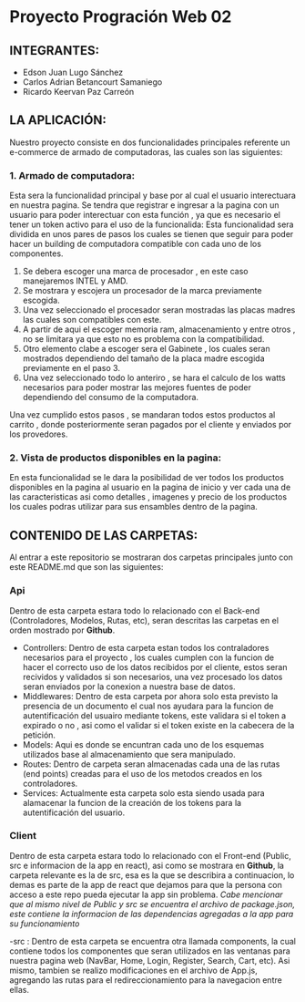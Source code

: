 
# Proyecto Progración Web 02 
## INTEGRANTES:
 - Edson Juan Lugo Sánchez
 - Carlos Adrian Betancourt Samaniego
 - Ricardo Keervan Paz Carreón
## LA APLICACIÓN:
Nuestro proyecto consiste en dos funcionalidades principales referente un e-commerce de armado de computadoras, las cuales son las siguientes:
### 1. Armado de computadora:
Esta sera la funcionalidad principal y base por al cual el usuario interectuara en nuestra pagina.
Se tendra que registrar e ingresar a la pagina con un usuario para poder interectuar con esta función , ya que es necesario el tener un token activo para el uso de la funcionalida: Esta funcionalidad sera dividida en unos pares de pasos los cuales se tienen que seguir para poder hacer un building de computadora compatible con cada uno de los componentes.
1. Se debera escoger una marca de procesador , en este caso manejaremos INTEL y AMD.
2. Se mostrara y escojera un procesador de la marca previamente escogida.
3. Una vez seleccionado el procesador seran mostradas las placas madres las cuales son compatibles con este.
4. A partir de aqui el escoger memoria ram, almacenamiento y entre otros , no se limitara ya que esto no es problema con la compatibilidad.
5. Otro elemento clabe a escoger sera el Gabinete , los cuales seran mostrados dependiendo del tamaño de la placa madre escogida previamente en el paso 3.
6. Una vez seleccionado todo lo anteriro , se hara el calculo de los watts necesarios para poder mostrar las mejores fuentes de poder dependiendo del consumo de la computadora.

Una vez cumplido estos pasos , se mandaran todos estos productos al carrito , donde posteriormente seran pagados por el cliente y enviados por los provedores.

### 2. Vista de productos disponibles en la pagina:
En esta funcionalidad se le dara la posibilidad de ver todos los productos disponibles en la pagina al usuario en la pagina de inicio y ver cada una de las caracteristicas asi como detalles , imagenes y precio de los productos los cuales podras utilizar para sus ensambles dentro de la pagina.

## CONTENIDO DE LAS CARPETAS:
Al entrar a este repositorio se mostraran dos carpetas principales junto con este README.md que son las siguientes:
### Api
Dentro de esta carpeta estara todo lo relacionado con el Back-end (Controladores, Modelos, Rutas, etc), seran descritas las carpetas en el orden mostrado por **Github**.

- Controllers: Dentro de esta carpeta estan todos los contraladores necesarios para el proyecto , los cuales cumplen con la funcion de hacer el correcto uso de los datos recibidos por el cliente, estos seran recividos y validados si son necesarios, una vez procesado los datos seran enviados por la conexion a nuestra base de datos.
- Middlewares: Dentro de esta carpeta por ahora solo esta previsto la presencia de un documento el cual nos ayudara para la funcion de autentificación del usuairo mediante tokens, este validara si el token a expirado o no , asi como el validar si el token existe en la cabecera de la petición.
- Models: Aqui es donde se encuntran cada uno de los esquemas utilizados base al almacenamiento que sera manipulado.
- Routes: Dentro de carpeta seran almacenadas cada una de las rutas (end points) creadas para el uso de los metodos creados en los controladores.
- Services: Actualmente esta carpeta solo esta siendo usada para alamacenar la funcion de la creación de los tokens para la autentificación del usuario.
### Client
Dentro de esta carpeta estara todo lo relacionado con el Front-end (Public, src e informacion de la app en react), asi como se mostrara en **Github**, la carpeta relevante es la de src, esa es la que se describira a continuacion, lo demas es parte de la app de react que dejamos para que la persona con acceso a este repo pueda ejecutar la app sin problema.
*Cabe mencionar que al mismo nivel de Public y src se encuentra el archivo de package.json, este contiene la informacion de las dependencias agregadas a la app para su funcionamiento*

-src : Dentro de esta carpeta se encuentra otra llamada components, la cual contiene todos los componentes que seran utilizados en las ventanas para nuestra pagina web (NavBar, Home, Login, Register, Search, Cart, etc). Asi mismo, tambien se realizo modificaciones en el archivo de App.js, agregando las rutas para el redireccionamiento para la navegacion entre ellas.
